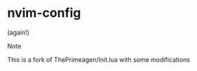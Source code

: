 # nvim-config
(again!)

> [!NOTE]
> This is a fork of ThePrimeagen/Init.lua with some modifications
